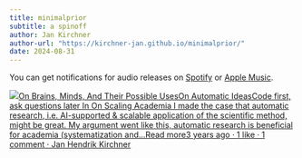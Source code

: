```yaml
---
title: minimalprior
subtitle: a spinoff
author: Jan Kirchner
author-url: "https://kirchner-jan.github.io/minimalprior/"
date: 2024-08-31
---
```


You can get notifications for audio releases on [Spotify](https://open.spotify.com/show/6vHVA4oHPEnt3AqJF6WB64) or [Apple Music](https://podcasts.apple.com/us/podcast/on-brains-minds-and-their-possible-uses/id1617525316).

[![](https://substackcdn.com/image/fetch/w_56,c_limit,f_auto,q_auto:good,fl_progressive:steep/https%3A%2F%2Fbucketeer-e05bbc84-baa3-437e-9518-adb32be77984.s3.amazonaws.com%2Fpublic%2Fimages%2F3c853a3b-98b1-478d-b392-7c3bd57af339_1280x1280.png)On Brains, Minds, And Their Possible UsesOn Automatic IdeasCode first, ask questions later In On Scaling Academia I made the case that automatic research, i.e. AI-supported & scalable application of the scientific method, might be great. My argument went like this, automatic research is beneficial for academia (systematization and…Read more3 years ago · 1 like · 1 comment · Jan Hendrik Kirchner](https://kirchner-jan.github.io/minimalprior/posts/universalprior/on-automatic-ideas?utm_source=substack&utm_campaign=post_embed&utm_medium=web)
